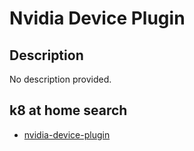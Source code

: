 # Nvidia Device Plugin

## Description

No description provided.

## k8 at home search

- [nvidia-device-plugin](https://nanne.dev/k8s-at-home-search/#/nvidia-device-plugin)
